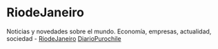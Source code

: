 # RiodeJaneiro
Noticias y novedades sobre el mundo. Economía, empresas, actualidad, sociedad - <a href="http://riodejaneiro-24h.com">RiodeJaneiro</a> <a href="http://diariopurochile.com">DiarioPurochile</a>

